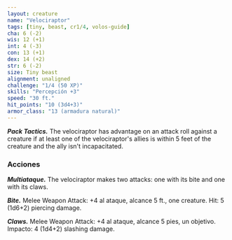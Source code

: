 ```yaml
---
layout: creature
name: "Velociraptor"
tags: [tiny, beast, cr1/4, volos-guide]
cha: 6 (-2)
wis: 12 (+1)
int: 4 (-3)
con: 13 (+1)
dex: 14 (+2)
str: 6 (-2)
size: Tiny beast
alignment: unaligned
challenge: "1/4 (50 XP)"
skills: "Percepción +3"
speed: "30 ft."
hit_points: "10 (3d4+3)"
armor_class: "13 (armadura natural)"
---
```


***Pack Tactics.*** The velociraptor has advantage on an attack roll against a creature if at least one of the velociraptor's allies is within 5 feet of the creature and the ally isn't incapacitated.

### Acciones

***Multiataque.*** The velociraptor makes two attacks: one with its bite and one with its claws.

***Bite.*** Melee Weapon Attack: +4 al ataque, alcance 5 ft., one creature. Hit: 5 (1d6+2) piercing damage.

***Claws.*** Melee Weapon Attack: +4 al ataque, alcance 5 pies, un objetivo. Impacto: 4 (1d4+2) slashing damage.